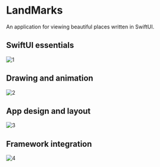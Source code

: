 # LandMarks
  An application for viewing beautiful places written in SwiftUI.
  ## SwiftUI essentials
  ![1](https://github.com/Ad4mWest/LandMarks/assets/118524522/e07a10b6-a097-465c-8c6d-ff7c08cb3aed)

  ## Drawing and animation
  ![2](https://github.com/Ad4mWest/LandMarks/assets/118524522/6ccfa1b7-51bc-4284-925a-cb491b9d0892)

  ## App design and layout
  ![3](https://github.com/Ad4mWest/LandMarks/assets/118524522/95733340-ddf8-4dff-a03a-e957a81476d6)

  ## Framework integration
  ![4](https://github.com/Ad4mWest/LandMarks/assets/118524522/78973a0d-86c7-494b-88f4-c02d404ea3db)

